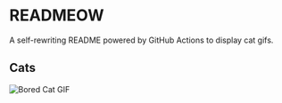 # READMEOW

A self-rewriting README powered by GitHub Actions to display cat gifs.

## Cats

![Bored Cat GIF](https://media3.giphy.com/media/mlvseq9yvZhba/200.gif?cid=9acd02dae29xxcylcn8nkjzlpp3rakhcgnwlsw2kaykgq4gq&ep=v1_gifs_search&rid=200.gif&ct=g)
